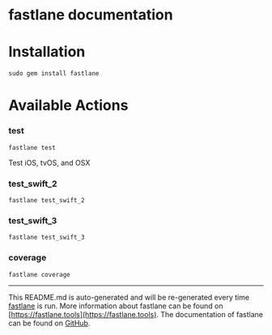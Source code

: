 fastlane documentation
================
# Installation
```
sudo gem install fastlane
```
# Available Actions
### test
```
fastlane test
```
Test iOS, tvOS, and OSX
### test_swift_2
```
fastlane test_swift_2
```

### test_swift_3
```
fastlane test_swift_3
```

### coverage
```
fastlane coverage
```


----

This README.md is auto-generated and will be re-generated every time [fastlane](https://fastlane.tools) is run.
More information about fastlane can be found on [https://fastlane.tools](https://fastlane.tools).
The documentation of fastlane can be found on [GitHub](https://github.com/fastlane/fastlane/tree/master/fastlane).
